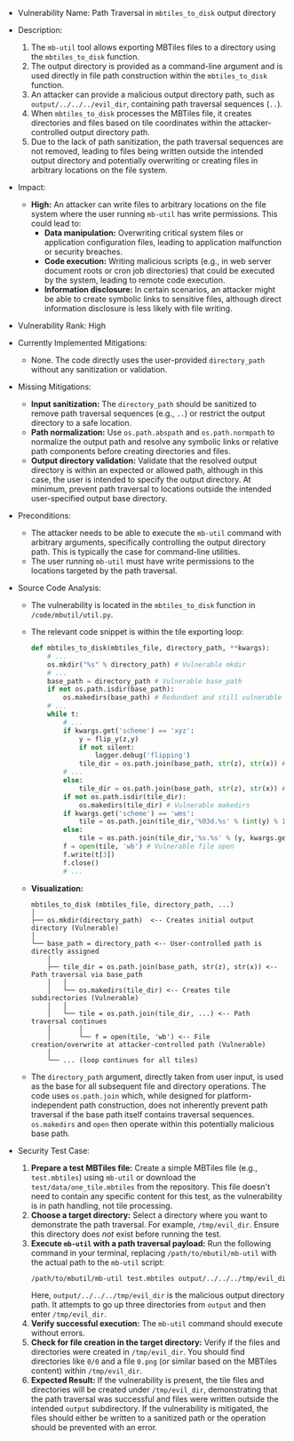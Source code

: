 - Vulnerability Name: Path Traversal in `mbtiles_to_disk` output directory

- Description:
  1. The `mb-util` tool allows exporting MBTiles files to a directory using the `mbtiles_to_disk` function.
  2. The output directory is provided as a command-line argument and is used directly in file path construction within the `mbtiles_to_disk` function.
  3. An attacker can provide a malicious output directory path, such as `output/../../../evil_dir`, containing path traversal sequences (`..`).
  4. When `mbtiles_to_disk` processes the MBTiles file, it creates directories and files based on tile coordinates within the attacker-controlled output directory path.
  5. Due to the lack of path sanitization, the path traversal sequences are not removed, leading to files being written outside the intended output directory and potentially overwriting or creating files in arbitrary locations on the file system.

- Impact:
  - **High:** An attacker can write files to arbitrary locations on the file system where the user running `mb-util` has write permissions. This could lead to:
    - **Data manipulation:** Overwriting critical system files or application configuration files, leading to application malfunction or security breaches.
    - **Code execution:** Writing malicious scripts (e.g., in web server document roots or cron job directories) that could be executed by the system, leading to remote code execution.
    - **Information disclosure:** In certain scenarios, an attacker might be able to create symbolic links to sensitive files, although direct information disclosure is less likely with file writing.

- Vulnerability Rank: High

- Currently Implemented Mitigations:
  - None. The code directly uses the user-provided `directory_path` without any sanitization or validation.

- Missing Mitigations:
  - **Input sanitization:** The `directory_path` should be sanitized to remove path traversal sequences (e.g., `..`) or restrict the output directory to a safe location.
  - **Path normalization:** Use `os.path.abspath` and `os.path.normpath` to normalize the output path and resolve any symbolic links or relative path components before creating directories and files.
  - **Output directory validation:** Validate that the resolved output directory is within an expected or allowed path, although in this case, the user is intended to specify the output directory.  At minimum, prevent path traversal to locations outside the intended user-specified output base directory.

- Preconditions:
  - The attacker needs to be able to execute the `mb-util` command with arbitrary arguments, specifically controlling the output directory path. This is typically the case for command-line utilities.
  - The user running `mb-util` must have write permissions to the locations targeted by the path traversal.

- Source Code Analysis:
  - The vulnerability is located in the `mbtiles_to_disk` function in `/code/mbutil/util.py`.
  - The relevant code snippet is within the tile exporting loop:

    ```python
    def mbtiles_to_disk(mbtiles_file, directory_path, **kwargs):
        # ...
        os.mkdir("%s" % directory_path) # Vulnerable mkdir
        # ...
        base_path = directory_path # Vulnerable base_path
        if not os.path.isdir(base_path):
            os.makedirs(base_path) # Redundant and still vulnerable
        # ...
        while t:
            # ...
            if kwargs.get('scheme') == 'xyz':
                y = flip_y(z,y)
                if not silent:
                    logger.debug('flipping')
                tile_dir = os.path.join(base_path, str(z), str(x)) # Vulnerable path join
            # ...
            else:
                tile_dir = os.path.join(base_path, str(z), str(x)) # Vulnerable path join
            if not os.path.isdir(tile_dir):
                os.makedirs(tile_dir) # Vulnerable makedirs
            if kwargs.get('scheme') == 'wms':
                tile = os.path.join(tile_dir,'%03d.%s' % (int(y) % 1000, kwargs.get('format', 'png'))) # Vulnerable path join
            else:
                tile = os.path.join(tile_dir,'%s.%s' % (y, kwargs.get('format', 'png'))) # Vulnerable path join
            f = open(tile, 'wb') # Vulnerable file open
            f.write(t[3])
            f.close()
            # ...
    ```

  - **Visualization:**

    ```
    mbtiles_to_disk (mbtiles_file, directory_path, ...)
    │
    ├── os.mkdir(directory_path)  <-- Creates initial output directory (Vulnerable)
    │
    └── base_path = directory_path <-- User-controlled path is directly assigned
        │
        ├── tile_dir = os.path.join(base_path, str(z), str(x)) <-- Path traversal via base_path
        │   │
        │   └── os.makedirs(tile_dir) <-- Creates tile subdirectories (Vulnerable)
        │   │
        │   └── tile = os.path.join(tile_dir, ...) <-- Path traversal continues
        │       │
        │       └── f = open(tile, 'wb') <-- File creation/overwrite at attacker-controlled path (Vulnerable)
        │
        └── ... (loop continues for all tiles)
    ```

  - The `directory_path` argument, directly taken from user input, is used as the base for all subsequent file and directory operations.  The code uses `os.path.join` which, while designed for platform-independent path construction, does not inherently prevent path traversal if the base path itself contains traversal sequences. `os.makedirs` and `open` then operate within this potentially malicious base path.

- Security Test Case:
  1. **Prepare a test MBTiles file:** Create a simple MBTiles file (e.g., `test.mbtiles`) using `mb-util` or download the `test/data/one_tile.mbtiles` from the repository. This file doesn't need to contain any specific content for this test, as the vulnerability is in path handling, not tile processing.
  2. **Choose a target directory:** Select a directory where you want to demonstrate the path traversal. For example, `/tmp/evil_dir`. Ensure this directory does *not* exist before running the test.
  3. **Execute `mb-util` with a path traversal payload:** Run the following command in your terminal, replacing `/path/to/mbutil/mb-util` with the actual path to the `mb-util` script:
     ```bash
     /path/to/mbutil/mb-util test.mbtiles output/../../../tmp/evil_dir
     ```
     Here, `output/../../../tmp/evil_dir` is the malicious output directory path. It attempts to go up three directories from `output` and then enter `/tmp/evil_dir`.
  4. **Verify successful execution:** The `mb-util` command should execute without errors.
  5. **Check for file creation in the target directory:** Verify if the files and directories were created in `/tmp/evil_dir`. You should find directories like `0/0` and a file `0.png` (or similar based on the MBTiles content) within `/tmp/evil_dir`.
  6. **Expected Result:** If the vulnerability is present, the tile files and directories will be created under `/tmp/evil_dir`, demonstrating that the path traversal was successful and files were written outside the intended `output` subdirectory. If the vulnerability is mitigated, the files should either be written to a sanitized path or the operation should be prevented with an error.